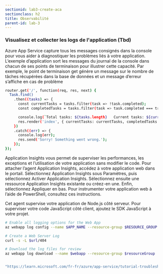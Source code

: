 ```yaml
---
sectionid: lab3-create-aca
sectionclass: h2
title: Observabilité
parent-id: lab-3
---
```


### Visualisez et collecter les logs de l'application (Tbd)

Azure App Service capture tous les messages consignés dans la console pour vous aider à diagnostiquer les problèmes liés à votre application. L’exemple d’application sort les messages du journal de la console dans chacun de ses points de terminaison pour illustrer cette capacité. Par exemple, le point de terminaison get génère un message sur le nombre de tâches récupérées dans la base de données et un message d’erreur s’affiche en cas de problème

```bash
router.get('/', function(req, res, next) {
  Task.find()
    .then((tasks) => {      
      const currentTasks = tasks.filter(task => !task.completed);
      const completedTasks = tasks.filter(task => task.completed === true);

      console.log(`Total tasks: ${tasks.length}   Current tasks: ${currentTasks.length}    Completed tasks:  ${completedTasks.length}`)
      res.render('index', { currentTasks: currentTasks, completedTasks: completedTasks });
    })
    .catch((err) => {
      console.log(err);
      res.send('Sorry! Something went wrong.');
    });
});
```

Application Insights vous permet de superviser les performances, les exceptions et l’utilisation de votre application sans modifier le code. Pour attacher l’agent Application Insights, accédez à votre application web dans le portail. Sélectionnez Application Insights sous Paramètres, puis sélectionnez Activer Application Insights. Sélectionnez ensuite une ressource Application Insights existante ou créez-en une. Enfin, sélectionnez Appliquer en bas. Pour instrumenter votre application web à l’aide de PowerShell, consultez ces instructions.

Cet agent supervise votre application de Node.js côté serveur. Pour superviser votre code JavaScript côté client, ajoutez le SDK JavaScript à votre projet.

```bash
# Enable all logging options for the Web App
az webapp log config --name $APP_NAME --resource-group $RESOURCE_GROUP --application-logging azureblobstorage --detailed-error-messages true --failed-request-tracing true --web-server-logging filesystem

# Create a Web Server Log
curl -s -L $url/404

# Download the log files for review
az webapp log download --name $webapp --resource-group $resourceGroup


"https://learn.microsoft.com/fr-fr/azure/app-service/tutorial-troubleshoot-monitor"
